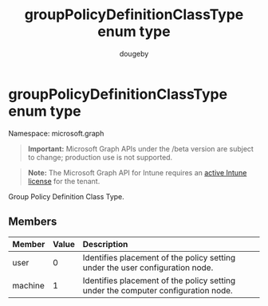 ﻿---
title: "groupPolicyDefinitionClassType enum type"
description: "Group Policy Definition Class Type."
author: "dougeby"
localization_priority: Normal
ms.prod: "intune"
doc_type: enumPageType
---

# groupPolicyDefinitionClassType enum type

Namespace: microsoft.graph

> **Important:** Microsoft Graph APIs under the /beta version are subject to change; production use is not supported.

> **Note:** The Microsoft Graph API for Intune requires an [active Intune license](https://go.microsoft.com/fwlink/?linkid=839381) for the tenant.

Group Policy Definition Class Type.

## Members

| Member  | Value | Description                                                                       |
| :------ | :---- | :-------------------------------------------------------------------------------- |
| user    | 0     | Identifies placement of the policy setting under the user configuration node.     |
| machine | 1     | Identifies placement of the policy setting under the computer configuration node. |
